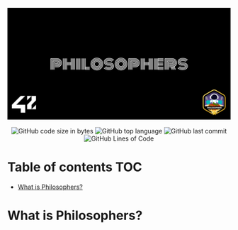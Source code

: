 ![](cover-philosophers-bonus.png)

<p align="center">
<img alt="GitHub code size in bytes" src="https://img.shields.io/github/languages/code-size/Keisn1/philosophers?color=blueviolet" />
<img alt="GitHub top language" src="https://img.shields.io/github/languages/top/Keisn1/philosophers?color=blue" />
<img alt="GitHub last commit" src="https://img.shields.io/github/last-commit/Keisn1/philosophers?color=brightgreen" />
<img alt="GitHub Lines of Code" src="https://tokei.rs/b1/github/Keisn1/philosophers?category=code" />
</p>

# Table of contents <span class="tag" tag-name="TOC"><span class="smallcaps">TOC</span></span>

- [What is Philosophers?](#what-is-philosophers)

# What is Philosophers?
